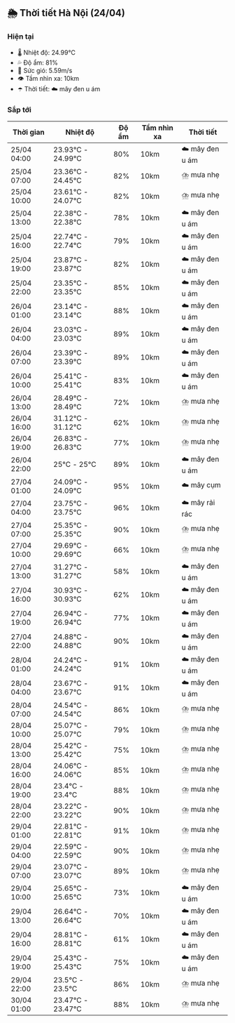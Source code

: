## 🌦️ Thời tiết Hà Nội (24/04)

### Hiện tại

- 🌡️ Nhiệt độ: 24.99℃
- 💦 Độ ẩm: 81%
- 💨 Sức gió: 5.59m/s
- 👁️ Tầm nhìn xa: 10km
- ☂️ Thời tiết: ☁️ mây đen u ám

### Sắp tới

| Thời gian | Nhiệt độ | Độ ẩm | Tầm nhìn xa | Thời tiết |
| --- | --- | --- | --- | --- |
| 25/04 04:00 | 23.93℃ - 24.99℃ | 80% | 10km | ☁️ mây đen u ám |
| 25/04 07:00 | 23.36℃ - 24.45℃ | 82% | 10km | ⛈️ mưa nhẹ |
| 25/04 10:00 | 23.61℃ - 24.07℃ | 82% | 10km | ⛈️ mưa nhẹ |
| 25/04 13:00 | 22.38℃ - 22.38℃ | 78% | 10km | ☁️ mây đen u ám |
| 25/04 16:00 | 22.74℃ - 22.74℃ | 79% | 10km | ☁️ mây đen u ám |
| 25/04 19:00 | 23.87℃ - 23.87℃ | 82% | 10km | ☁️ mây đen u ám |
| 25/04 22:00 | 23.35℃ - 23.35℃ | 85% | 10km | ☁️ mây đen u ám |
| 26/04 01:00 | 23.14℃ - 23.14℃ | 88% | 10km | ☁️ mây đen u ám |
| 26/04 04:00 | 23.03℃ - 23.03℃ | 89% | 10km | ☁️ mây đen u ám |
| 26/04 07:00 | 23.39℃ - 23.39℃ | 89% | 10km | ☁️ mây đen u ám |
| 26/04 10:00 | 25.41℃ - 25.41℃ | 83% | 10km | ☁️ mây đen u ám |
| 26/04 13:00 | 28.49℃ - 28.49℃ | 72% | 10km | ⛈️ mưa nhẹ |
| 26/04 16:00 | 31.12℃ - 31.12℃ | 62% | 10km | ⛈️ mưa nhẹ |
| 26/04 19:00 | 26.83℃ - 26.83℃ | 77% | 10km | ⛈️ mưa nhẹ |
| 26/04 22:00 | 25℃ - 25℃ | 89% | 10km | ☁️ mây đen u ám |
| 27/04 01:00 | 24.09℃ - 24.09℃ | 95% | 10km | ☁️ mây cụm |
| 27/04 04:00 | 23.75℃ - 23.75℃ | 96% | 10km | ☁️ mây rải rác |
| 27/04 07:00 | 25.35℃ - 25.35℃ | 90% | 10km | ⛈️ mưa nhẹ |
| 27/04 10:00 | 29.69℃ - 29.69℃ | 66% | 10km | ⛈️ mưa nhẹ |
| 27/04 13:00 | 31.27℃ - 31.27℃ | 58% | 10km | ☁️ mây đen u ám |
| 27/04 16:00 | 30.93℃ - 30.93℃ | 62% | 10km | ☁️ mây đen u ám |
| 27/04 19:00 | 26.94℃ - 26.94℃ | 77% | 10km | ☁️ mây đen u ám |
| 27/04 22:00 | 24.88℃ - 24.88℃ | 90% | 10km | ☁️ mây đen u ám |
| 28/04 01:00 | 24.24℃ - 24.24℃ | 91% | 10km | ☁️ mây đen u ám |
| 28/04 04:00 | 23.67℃ - 23.67℃ | 91% | 10km | ☁️ mây đen u ám |
| 28/04 07:00 | 24.54℃ - 24.54℃ | 86% | 10km | ⛈️ mưa nhẹ |
| 28/04 10:00 | 25.07℃ - 25.07℃ | 79% | 10km | ⛈️ mưa nhẹ |
| 28/04 13:00 | 25.42℃ - 25.42℃ | 75% | 10km | ⛈️ mưa nhẹ |
| 28/04 16:00 | 24.06℃ - 24.06℃ | 85% | 10km | ⛈️ mưa nhẹ |
| 28/04 19:00 | 23.4℃ - 23.4℃ | 88% | 10km | ⛈️ mưa nhẹ |
| 28/04 22:00 | 23.22℃ - 23.22℃ | 90% | 10km | ⛈️ mưa nhẹ |
| 29/04 01:00 | 22.81℃ - 22.81℃ | 91% | 10km | ⛈️ mưa nhẹ |
| 29/04 04:00 | 22.59℃ - 22.59℃ | 90% | 10km | ⛈️ mưa nhẹ |
| 29/04 07:00 | 23.07℃ - 23.07℃ | 89% | 10km | ⛈️ mưa nhẹ |
| 29/04 10:00 | 25.65℃ - 25.65℃ | 73% | 10km | ☁️ mây đen u ám |
| 29/04 13:00 | 26.64℃ - 26.64℃ | 70% | 10km | ☁️ mây đen u ám |
| 29/04 16:00 | 28.81℃ - 28.81℃ | 61% | 10km | ☁️ mây đen u ám |
| 29/04 19:00 | 25.43℃ - 25.43℃ | 75% | 10km | ☁️ mây đen u ám |
| 29/04 22:00 | 23.5℃ - 23.5℃ | 86% | 10km | ⛈️ mưa nhẹ |
| 30/04 01:00 | 23.47℃ - 23.47℃ | 88% | 10km | ⛈️ mưa nhẹ |
